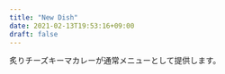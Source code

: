 ```yaml
---
title: "New Dish"
date: 2021-02-13T19:53:16+09:00
draft: false
---
```


炙りチーズキーマカレーが通常メニューとして提供します。
